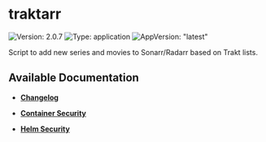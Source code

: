 # traktarr

![Version: 2.0.7](https://img.shields.io/badge/Version-2.0.7-informational?style=flat-square) ![Type: application](https://img.shields.io/badge/Type-application-informational?style=flat-square) ![AppVersion: "latest"](https://img.shields.io/badge/AppVersion-"latest"-informational?style=flat-square)

Script to add new series and movies to Sonarr/Radarr based on Trakt lists.

## Available Documentation

- [**Changelog**](CHANGELOG)

- [**Container Security**](container-security)

- [**Helm Security**](helm-security)

